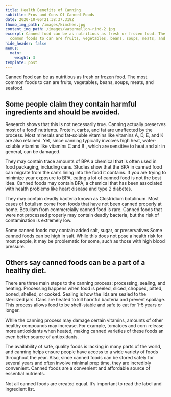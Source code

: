 ```yaml
---
title: Health Benefits of Canning
subtitle: Pros and Cons Of Canned Foods
date: 2020-10-05T21:38:37.319Z
thumb_img_path: /images/kimchee.jpg
content_img_path: /images/watermellon-rind-2.jpg
excerpt: Canned food can be as nutritious as fresh or frozen food. The most
  common foods to can are fruits, vegetables, beans, soups, meats, and seafood.
hide_header: false
menus:
  main:
    weight: 3
template: post
---
```

Canned food can be as nutritious as fresh or frozen food. The most common foods to can are fruits, vegetables, beans, soups, meats, and seafood.

## Some people claim they contain harmful ingredients and should be avoided.

Research shows that this is not necessarily true. Canning actually preserves most of a food’ nutrients. Protein, carbs, and fat are unaffected by the process. Most minerals and fat-soluble vitamins like vitamins A, D, E, and K are also retained. Yet, since canning typically involves high heat, water-soluble vitamins like vitamins C and B , which are sensitive to heat and air in general, can be damaged. 

They may contain trace amounts of BPA a chemical that is often used in food packaging, including cans. Studies show that the BPA in canned food can migrate from the can’s lining into the food it contains. If you are trying to minimize your exposure to BPA, eating a lot of canned food is not the best idea. Canned foods may contain BPA, a chemical that has been associated with health problems like heart disease and type 2 diabetes. 

They may contain deadly bacteria known as Clostridium botulinum. Most cases of botulism come from foods that have not been canned properly at home. Botulism from commercially canned food is rare. Canned foods that were not processed properly may contain deadly bacteria, but the risk of contamination is extremely low. 

Some canned foods may contain added salt, sugar, or preservatives Some canned foods can be high in salt. While this does not pose a health risk for most people, it may be problematic for some, such as those with high blood pressure.

## Others say canned foods can be a part of a healthy diet.

There are three main steps to the canning process: processing, sealing, and heating. Processing happens when food is peeled, sliced, chopped, pitted, boned, shelled, or cooked. Sealing is how the lids are sealed to the sterilized jars. Cans are heated to kill harmful bacteria and prevent spoilage. This process allows food to be shelf-stable and safe to eat for 1-5 years or longer. 

While the canning process may damage certain vitamins, amounts of other healthy compounds may increase. For example, tomatoes and corn release more antioxidants when heated, making canned varieties of these foods an even better source of antioxidants. 

The availability of safe, quality foods is lacking in many parts of the world, and canning helps ensure people have access to a wide variety of foods throughout the year. Also, since canned foods can be stored safely for several years and often involve minimal prep time, they are incredibly convenient. Canned foods are a convenient and affordable source of essential nutrients.

Not all canned foods are created equal. It’s important to read the label and ingredient list.




